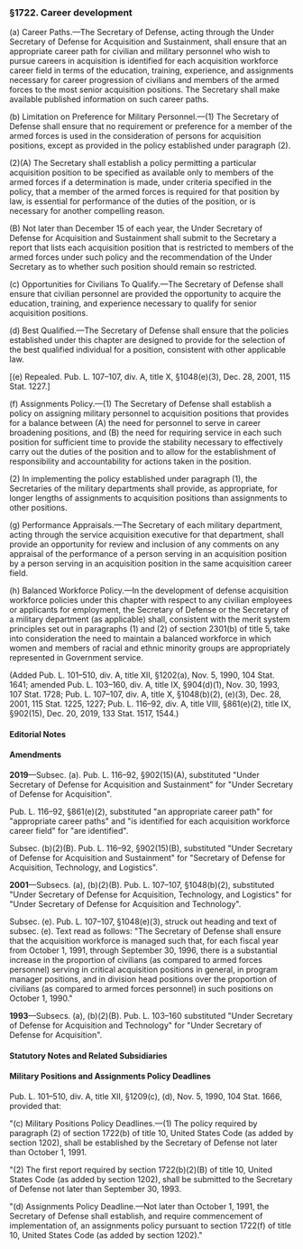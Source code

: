 ### §1722. Career development ###

(a) Career Paths.—The Secretary of Defense, acting through the Under Secretary of Defense for Acquisition and Sustainment, shall ensure that an appropriate career path for civilian and military personnel who wish to pursue careers in acquisition is identified for each acquisition workforce career field in terms of the education, training, experience, and assignments necessary for career progression of civilians and members of the armed forces to the most senior acquisition positions. The Secretary shall make available published information on such career paths.

(b) Limitation on Preference for Military Personnel.—(1) The Secretary of Defense shall ensure that no requirement or preference for a member of the armed forces is used in the consideration of persons for acquisition positions, except as provided in the policy established under paragraph (2).

(2)(A) The Secretary shall establish a policy permitting a particular acquisition position to be specified as available only to members of the armed forces if a determination is made, under criteria specified in the policy, that a member of the armed forces is required for that position by law, is essential for performance of the duties of the position, or is necessary for another compelling reason.

(B) Not later than December 15 of each year, the Under Secretary of Defense for Acquisition and Sustainment shall submit to the Secretary a report that lists each acquisition position that is restricted to members of the armed forces under such policy and the recommendation of the Under Secretary as to whether such position should remain so restricted.

(c) Opportunities for Civilians To Qualify.—The Secretary of Defense shall ensure that civilian personnel are provided the opportunity to acquire the education, training, and experience necessary to qualify for senior acquisition positions.

(d) Best Qualified.—The Secretary of Defense shall ensure that the policies established under this chapter are designed to provide for the selection of the best qualified individual for a position, consistent with other applicable law.

[(e) Repealed. Pub. L. 107–107, div. A, title X, §1048(e)(3), Dec. 28, 2001, 115 Stat. 1227.]

(f) Assignments Policy.—(1) The Secretary of Defense shall establish a policy on assigning military personnel to acquisition positions that provides for a balance between (A) the need for personnel to serve in career broadening positions, and (B) the need for requiring service in each such position for sufficient time to provide the stability necessary to effectively carry out the duties of the position and to allow for the establishment of responsibility and accountability for actions taken in the position.

(2) In implementing the policy established under paragraph (1), the Secretaries of the military departments shall provide, as appropriate, for longer lengths of assignments to acquisition positions than assignments to other positions.

(g) Performance Appraisals.—The Secretary of each military department, acting through the service acquisition executive for that department, shall provide an opportunity for review and inclusion of any comments on any appraisal of the performance of a person serving in an acquisition position by a person serving in an acquisition position in the same acquisition career field.

(h) Balanced Workforce Policy.—In the development of defense acquisition workforce policies under this chapter with respect to any civilian employees or applicants for employment, the Secretary of Defense or the Secretary of a military department (as applicable) shall, consistent with the merit system principles set out in paragraphs (1) and (2) of section 2301(b) of title 5, take into consideration the need to maintain a balanced workforce in which women and members of racial and ethnic minority groups are appropriately represented in Government service.

(Added Pub. L. 101–510, div. A, title XII, §1202(a), Nov. 5, 1990, 104 Stat. 1641; amended Pub. L. 103–160, div. A, title IX, §904(d)(1), Nov. 30, 1993, 107 Stat. 1728; Pub. L. 107–107, div. A, title X, §1048(b)(2), (e)(3), Dec. 28, 2001, 115 Stat. 1225, 1227; Pub. L. 116–92, div. A, title VIII, §861(e)(2), title IX, §902(15), Dec. 20, 2019, 133 Stat. 1517, 1544.)

#### **Editorial Notes** ####

#### Amendments ####

**2019**—Subsec. (a). Pub. L. 116–92, §902(15)(A), substituted "Under Secretary of Defense for Acquisition and Sustainment" for "Under Secretary of Defense for Acquisition".

Pub. L. 116–92, §861(e)(2), substituted "an appropriate career path" for "appropriate career paths" and "is identified for each acquisition workforce career field" for "are identified".

Subsec. (b)(2)(B). Pub. L. 116–92, §902(15)(B), substituted "Under Secretary of Defense for Acquisition and Sustainment" for "Secretary of Defense for Acquisition, Technology, and Logistics".

**2001**—Subsecs. (a), (b)(2)(B). Pub. L. 107–107, §1048(b)(2), substituted "Under Secretary of Defense for Acquisition, Technology, and Logistics" for "Under Secretary of Defense for Acquisition and Technology".

Subsec. (e). Pub. L. 107–107, §1048(e)(3), struck out heading and text of subsec. (e). Text read as follows: "The Secretary of Defense shall ensure that the acquisition workforce is managed such that, for each fiscal year from October 1, 1991, through September 30, 1996, there is a substantial increase in the proportion of civilians (as compared to armed forces personnel) serving in critical acquisition positions in general, in program manager positions, and in division head positions over the proportion of civilians (as compared to armed forces personnel) in such positions on October 1, 1990."

**1993**—Subsecs. (a), (b)(2)(B). Pub. L. 103–160 substituted "Under Secretary of Defense for Acquisition and Technology" for "Under Secretary of Defense for Acquisition".

#### **Statutory Notes and Related Subsidiaries** ####

#### Military Positions and Assignments Policy Deadlines ####

Pub. L. 101–510, div. A, title XII, §1209(c), (d), Nov. 5, 1990, 104 Stat. 1666, provided that:

"(c) Military Positions Policy Deadlines.—(1) The policy required by paragraph (2) of section 1722(b) of title 10, United States Code (as added by section 1202), shall be established by the Secretary of Defense not later than October 1, 1991.

"(2) The first report required by section 1722(b)(2)(B) of title 10, United States Code (as added by section 1202), shall be submitted to the Secretary of Defense not later than September 30, 1993.

"(d) Assignments Policy Deadline.—Not later than October 1, 1991, the Secretary of Defense shall establish, and require commencement of implementation of, an assignments policy pursuant to section 1722(f) of title 10, United States Code (as added by section 1202)."